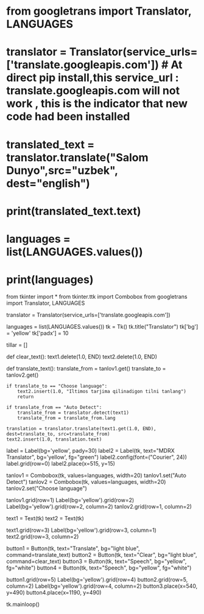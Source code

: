 # from googletrans import Translator, LANGUAGES
# translator = Translator(service_urls=['translate.googleapis.com']) # At direct pip install,this service_url : translate.googleapis.com will not work , this is the indicator that new code had been installed
# translated_text = translator.translate("Salom Dunyo",src="uzbek", dest="english")
# print(translated_text.text)
# languages = list(LANGUAGES.values())
# print(languages)
from tkinter import *
from tkinter.ttk import Combobox
from googletrans import Translator, LANGUAGES

translator = Translator(service_urls=['translate.googleapis.com'])

languages = list(LANGUAGES.values())
tk = Tk()
tk.title("Translator")
tk['bg'] = 'yellow'
tk['padx'] = 10

tillar = []

def clear_text():
    text1.delete(1.0, END)
    text2.delete(1.0, END)


def translate_text():
    translate_from = tanlov1.get()
    translate_to = tanlov2.get()
    
    if translate_to == "Choose language":
        text2.insert(1.0, "Iltimos tarjima qilinadigon tilni tanlang")
        return

    if translate_from == "Auto Detect":
        translate_from = translator.detect(text1)
        translate_from = translate_from.lang

    translation = translator.translate(text1.get(1.0, END), dest=translate_to, src=translate_from)
    text2.insert(1.0, translation.text)


label = Label(bg='yellow', pady=30)
label2 = Label(tk, text="MDRX Translator", bg='yellow', fg="green")
label2.config(font=("Courier", 24))
label.grid(row=0)
label2.place(x=515, y=15)

tanlov1 = Combobox(tk, values=languages, width=20)
tanlov1.set("Auto Detect")
tanlov2 = Combobox(tk, values=languages, width=20)
tanlov2.set("Choose language")

tanlov1.grid(row=1)
Label(bg='yellow').grid(row=2)
Label(bg='yellow').grid(row=2, column=2)
tanlov2.grid(row=1, column=2)

text1 = Text(tk)
text2 = Text(tk)

text1.grid(row=3)
Label(bg='yellow').grid(row=3, column=1)
text2.grid(row=3, column=2)

button1 = Button(tk, text="Translate", bg="light blue", command=translate_text)
button2 = Button(tk, text="Clear", bg="light blue", command=clear_text)
button3 = Button(tk, text="Speech", bg="yellow", fg="white")
button4 = Button(tk, text="Speech", bg="yellow", fg="white")

button1.grid(row=5)
Label(bg='yellow').grid(row=4)
button2.grid(row=5, column=2)
Label(bg='yellow').grid(row=4, column=2)
button3.place(x=540, y=490)
button4.place(x=1190, y=490)



tk.mainloop()
